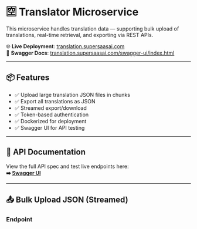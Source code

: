 # 🈳 Translator Microservice

This microservice handles translation data — supporting bulk upload of translations, real-time retrieval, and exporting via REST APIs.

🌐 **Live Deployment**: [translation.supersaasai.com](http://translation.supersaasai.com)  
📘 **Swagger Docs**: [translation.supersaasai.com/swagger-ui/index.html](http://translation.supersaasai.com/swagger-ui/index.html)

---

## 📦 Features

- ✅ Upload large translation JSON files in chunks
- ✅ Export all translations as JSON
- ✅ Streamed export/download
- ✅ Token-based authentication
- ✅ Dockerized for deployment
- ✅ Swagger UI for API testing

---

## 🚀 API Documentation

View the full API spec and test live endpoints here:  
**➡️ [Swagger UI](http://translation.supersaasai.com/swagger-ui/index.html)**

---

## 📤 Bulk Upload JSON (Streamed)

### Endpoint

